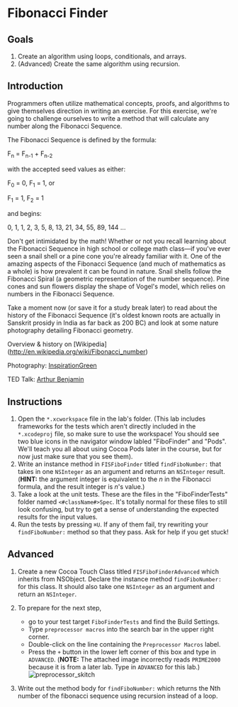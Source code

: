 # Fibonacci Finder

## Goals

1. Create an algorithm using loops, conditionals, and arrays.
2. (Advanced) Create the same algorithm using recursion.

## Introduction 

Programmers often utilize mathematical concepts, proofs, and algorithms to give themselves direction in writing an exercise. For this exercise, we're going to challenge ourselves to write a method that will calculate any number along the Fibonacci Sequence.

The Fibonacci Sequence is defined by the formula:

F<sub>n</sub> = F<sub>n-1</sub> + F<sub>n-2</sub>

with the accepted seed values as either:

F<sub>0</sub> = 0, F<sub>1</sub> = 1, or

F<sub>1</sub> = 1, F<sub>2</sub> = 1

and begins:

0, 1, 1, 2, 3, 5, 8, 13, 21, 34, 55, 89, 144 ...

Don't get intimidated by the math! Whether or not you recall learning about the Fibonacci Sequence in high school or college math class—if you've ever seen a snail shell or a pine cone you're already familiar with it. One of the amazing aspects of the Fibonacci Sequence (and much of mathematics as a whole) is how prevalent it can be found in nature. Snail shells follow the Fibonacci Spiral (a geometric representation of the number sequence). Pine cones and sun flowers display the shape of Vogel's model, which relies on numbers in the Fibonacci Sequence.

Take a moment now (or save it for a study break later) to read about the history of the Fibonacci Sequence (it's oldest known roots are actually in Sanskrit prosidy in India as far back as 200 BC) and look at some nature photography detailing Fibonacci geometry.
 
Overview & history on [Wikipedia] (http://en.wikipedia.org/wiki/Fibonacci_number)

Photography: [InspirationGreen](http://www.inspirationgreen.com/fibonacci-sequence-in-nature.html)

TED Talk: [Arthur Benjamin](https://www.youtube.com/watch?v=SjSHVDfXHQ4)


## Instructions

  1. Open the `*.xcworkspace` file in the lab's folder. (This lab includes frameworks for the tests which aren't directly included in the `*.xcodeproj` file, so make sure to use the workspace! You should see two blue icons in the navigator window labled "FiboFinder" and "Pods". We'll teach you all about using Cocoa Pods later in the course, but for now just make sure that you see them).
  2. Write an instance method in `FISFiboFinder` titled `findFiboNumber:` that takes in one `NSInteger` as an argument and returns an `NSInteger` result. (<b>HINT:</b> the argument integer is equivalent to the <i>n</i> in the Fibonacci formula, and the result integer is <i>n</i>'s value.)
  3. Take a look at the unit tests. These are the files in the "FiboFinderTests" folder named `<#className#>Spec`. It's totally normal for these files to still look confusing, but try to get a sense of understanding the expected results for the input values.
  4. Run the tests by pressing `⌘U`. If any of them fail, try rewriting your `findFiboNumber:` method so that they pass. Ask for help if you get stuck!


## Advanced
1. Create a new Cocoa Touch Class titled `FISFiboFinderAdvanced` which inherits from NSObject. Declare the instance method `findFiboNumber:` for this class. It should also take one `NSInteger` as an argument and return an `NSInteger`.

2. To prepare for the next step, 
	- go to your test target `FiboFinderTests` and find the Build Settings. 
	- Type `preprocessor macros` into the search bar in the upper right corner. 
	- Double-click on the line containing the `Preprocessor Macros` label.
	- Press the `+` button in the lower left corner of this box and type in `ADVANCED`. (<b>NOTE:</b> The attached image incorrectly reads `PRIME2000` because it is from a later lab. Type in `ADVANCED` for this lab.)
![preprocessor_skitch](http://ironboard-curriculum-content.s3.amazonaws.com/iOS/preprocessor_macro_ss2.png)
3. Write out the method body for `findFiboNumber:` which returns the Nth number of the fibonacci sequence using recursion instead of a loop.
